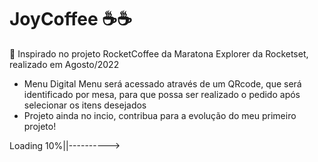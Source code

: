# JoyCoffee ☕️☕️
🚀 Inspirado no projeto RocketCoffee da Maratona Explorer da Rocketset, realizado em Agosto/2022

- Menu Digital 
    Menu será acessado através de um QRcode, que será identificado por mesa, para que possa ser realizado o pedido após selecionar os itens desejados
- Projeto ainda no incio, contribua para a evolução do meu primeiro projeto!

Loading 10%||---------->


